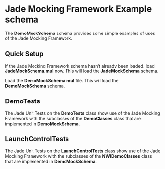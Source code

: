 # Jade Mocking Framework Example schema

The **DemoMockSchema** schema provides some simple examples of uses of the Jade Mocking Framework.

## Quick Setup

If the Jade Mocking Framework schema hasn't already been loaded, load **JadeMockSchema.mul** now. 
This will load the **JadeMockSchema** schema.

Load the **DemoMockSchema.mul** file. 
This will load the **DemoMockSchema** schema.

## DemoTests

The Jade Unit Tests on the **DemoTests** class show use of the Jade Mocking Framework with the subclasses of the **DemoClasses** class that are implemented in **DemoMockSchema**.

## LaunchControlTests

The Jade Unit Tests on the **LaunchControlTests** class show use of the Jade Mocking Framework with the subclasses of the **NWIDemoClasses** class that are implemented in **DemoMockSchema**.